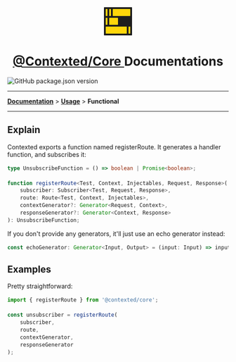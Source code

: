 <div align="center">
    <img alt="Contexted Logo" width="64" src="https://raw.githubusercontent.com/contexted-js/brand/master/dark/main-fill.svg">
    <h1>
		<a href="https://github.com/contexted-js/core">
        	@Contexted/Core
    	</a>
		<span>Documentations</span>
	</h1>
</div>

<img alt="GitHub package.json version" src="https://img.shields.io/github/package-json/v/contexted-js/core">

---

[**Documentation**](../) > [**Usage**](README.md) > **Functional**

---

## Explain

Contexted exports a function named registerRoute. It generates a handler function, and subscribes it:

```ts
type UnsubscribeFunction = () => boolean | Promise<boolean>;

function registerRoute<Test, Context, Injectables, Request, Response>(
	subscriber: Subscriber<Test, Request, Response>,
	route: Route<Test, Context, Injectables>,
	contextGenerator?: Generator<Request, Context>,
	responseGenerator?: Generator<Context, Response>
): UnsubscribeFunction;
```

If you don't provide any generators, it'll just use an echo generator instead:

```ts
const echoGenerator: Generator<Input, Output> = (input: Input) => input as any;
```

## Examples

Pretty straightforward:

```ts
import { registerRoute } from '@contexted/core';

const unsubscriber = registerRoute(
	subscriber,
	route,
	contextGenerator,
	responseGenerator
);
```
